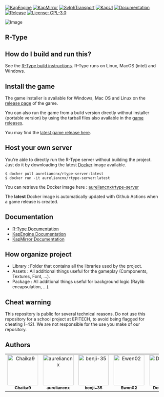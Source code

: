 [![KapEngine](https://img.shields.io/badge/KapEngine-brightgreen.svg)](https://github.com/benji-35/KapEngine/)
[![KapMirror](https://img.shields.io/badge/KapMirror-brightgreen.svg)](https://github.com/Chaika9/KapMirror/)
[![SylphTransport](https://img.shields.io/badge/SylphTransport-brightgreen.svg)](https://github.com/Chaika9/SylphTransport/)
[![KapUI](https://img.shields.io/badge/KapUI-brightgreen.svg)](https://github.com/benji-35/KapUi)
[![Documentation](https://img.shields.io/badge/docs-brightgreen.svg)](https://chaika9.gitbook.io/rtype/)
[![Release](https://img.shields.io/github/release/aureliancnx/R-Type.svg)](https://github.com/aureliancnx/R-Type/releases/latest)
[![License: GPL-3.0](https://img.shields.io/badge/License-GPL--3.0-brightgreen.svg)](https://github.com/aureliancnx/R-Type/blob/main/LICENSE)

<img src="https://fs-prod-cdn.nintendo-europe.com/media/images/10_share_images/games_15/virtual_console_wii_u_7/H2x1_WiiUVC_RType.jpg" title="R-Type" alt="Image"/>

## R-Type

## How do I build and run this?
See the [R-Type build instructions](https://chaika9.gitbook.io/rtype/user-manuel/build-instructions). R-Type runs on Linux, MacOS (intel) and Windows.

## Install the game

The game installer is available for Windows, Mac OS and Linux on the [release page](https://github.com/aureliancnx/R-Type/releases) of the game.

You can also run the game from a build version directly without installer (portable version) by using the tarball files also available in the [game releases](https://github.com/aureliancnx/R-Type/releases).

You may find the [latest game release here](https://github.com/aureliancnx/R-Type/releases/latest).

## Host your own server
You're able to directly run the R-Type server without building the project. Just do it by downloading the latest [Docker](https://docs.docker.com/engine/install/) image available.

```
$ docker pull aureliancnx/rtype-server:latest
$ docker run -it aureliancnx/rtype-server:latest
```

You can retrieve the Docker image here : [aureliancnx/rtype-server](https://hub.docker.com/repository/docker/aureliancnx/rtype-server)

The **latest** Docker image is automatically updated with Github Actions when a game release is created.

## Documentation
- [R-Type Documentation](https://chaika9.gitbook.io/rtype/)
- [KapEngine Documentation](https://kap35.gitbook.io/kap-engine-wiki/)
- [KapMirror Documentation](https://chaika9.gitbook.io/kapmirror/)

## How organize project
- Library : Folder that contains all the libraries used by the project.
- Assets : All additional things useful for the gameplay (Components, Textures, Font, ...).
- Package : All additional things useful for background logic (Raylib encapsulation, ...).

## Cheat warning

This repository is public for several technical reasons. Do not use this repository for a school project at EPITECH, to avoid being flagged for cheating (-42). We are not responsible for the use you make of our repository.

## Authors

<table>
    <tbody>
        <tr>
            <td align="center"><a href="https://github.com/Chaika9/"><img src="https://avatars.githubusercontent.com/u/30606616?v=4?s=100" width="100px;" alt="Chaika9"/><br /><sub><b>Chaika9</b></sub></a><br /></td>
            <td align="center"><a href="https://github.com/aureliancnx/"><img src="https://avatars.githubusercontent.com/u/72009413?v=4?s=100" width="100px;" alt="aureliancnx"/><br /><sub><b>aureliancnx</b></sub></a><br /></td>
            <td align="center"><a href="https://github.com/benji-35/"><img src="https://avatars.githubusercontent.com/u/72010213?v=4?s=100" width="100px;" alt="benji-35"/><br /><sub><b>benji-35</b></sub></a><br /></td>
            <td align="center"><a href="https://github.com/Ewen02/"><img src="https://avatars.githubusercontent.com/u/72020898?v=4?s=100" width="100px;" alt="Ewen02"/><br /><sub><b>Ewen02</b></sub></a><br /></td>
            <td align="center"><a href="https://github.com/DosserPaul/"><img src="https://avatars.githubusercontent.com/u/72012163?v=4?s=100" width="100px;" alt="DosserPaul"/><br /><sub><b>DosserPaul</b></sub></a><br /></td>
            <td align="center"><a href="https://github.com/meredith-lbj/"><img src="https://avatars.githubusercontent.com/u/72020241?v=4?s=100" width="100px;" alt="meredith-lbj"/><br /><sub><b>meredith-lbj</b></sub></a><br /></td>
        </tr>
    </tbody>
</table>

